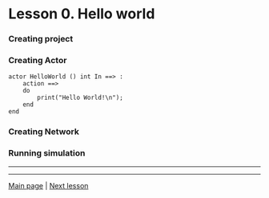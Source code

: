 # Lesson 0. Hello world

### Creating project

### Creating Actor

```
actor HelloWorld () int In ==> :
	action ==>
	do
		print("Hello World!\n");
	end
end
```

### Creating Network

### Running simulation

---
---
[Main page](../../../../../../) | [Next lesson](../l01SimpleActor)
